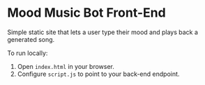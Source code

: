 # Mood Music Bot Front-End

Simple static site that lets a user type their mood and plays back a generated song.

To run locally:
1. Open `index.html` in your browser.
2. Configure `script.js` to point to your back-end endpoint.
